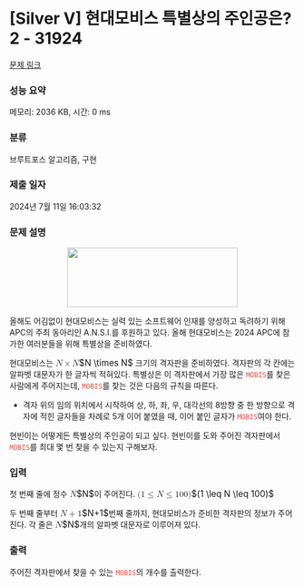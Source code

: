 # [Silver V] 현대모비스 특별상의 주인공은? 2 - 31924 

[문제 링크](https://www.acmicpc.net/problem/31924) 

### 성능 요약

메모리: 2036 KB, 시간: 0 ms

### 분류

브루트포스 알고리즘, 구현

### 제출 일자

2024년 7월 11일 16:03:32

### 문제 설명

<p style="text-align: center;"><img data-image="2bac06c4-3e43-4a4e-a817-0115df85cc78" src="https://upload.acmicpc.net/2bac06c4-3e43-4a4e-a817-0115df85cc78/-/preview/" style="width: 300px; height: 105px;"></p>

<p>올해도 어김없이 현대모비스는 실력 있는 소프트웨어 인재를 양성하고 독려하기 위해 APC의 주최 동아리인 A.N.S.I.를 후원하고 있다. 올해 현대모비스는 2024 APC에 참가한 여러분들을 위해 특별상을 준비하였다.</p>

<p>현대모비스는 <mjx-container class="MathJax" jax="CHTML" style="font-size: 109%; position: relative;"><mjx-math class="MJX-TEX" aria-hidden="true"><mjx-mi class="mjx-i"><mjx-c class="mjx-c1D441 TEX-I"></mjx-c></mjx-mi><mjx-mo class="mjx-n" space="3"><mjx-c class="mjx-cD7"></mjx-c></mjx-mo><mjx-mi class="mjx-i" space="3"><mjx-c class="mjx-c1D441 TEX-I"></mjx-c></mjx-mi></mjx-math><mjx-assistive-mml unselectable="on" display="inline"><math xmlns="http://www.w3.org/1998/Math/MathML"><mi>N</mi><mo>×</mo><mi>N</mi></math></mjx-assistive-mml><span aria-hidden="true" class="no-mathjax mjx-copytext">$N \times N$</span></mjx-container> 크기의 격자판을 준비하였다. 격자판의 각 칸에는 알파벳 대문자가 한 글자씩 적혀있다. 특별상은 이 격자판에서 가장 많은 <span style="color:#e74c3c;"><code>MOBIS</code></span>를 찾은 사람에게 주어지는데, <code><span style="color:#e74c3c;">MOBIS</span></code>를 찾는 것은 다음의 규칙을 따른다.</p>

<ul>
	<li>격자 위의 임의 위치에서 시작하여 상, 하, 좌, 우, 대각선의 8방향 중 한 방향으로 격자에 적힌 글자들을 차례로 5개 이어 붙였을 때, 이어 붙인 글자가 <span style="color:#e74c3c;"><code>MOBIS</code></span>여야 한다.</li>
</ul>

<p>현빈이는 어떻게든 특별상의 주인공이 되고 싶다. 현빈이를 도와 주어진 격자판에서 <span style="color:#e74c3c;"><code>MOBIS</code></span>를 최대 몇 번 찾을 수 있는지 구해보자.</p>

### 입력 

 <p>첫 번째 줄에 정수 <mjx-container class="MathJax" jax="CHTML" style="font-size: 109%; position: relative;"><mjx-math class="MJX-TEX" aria-hidden="true"><mjx-mi class="mjx-i"><mjx-c class="mjx-c1D441 TEX-I"></mjx-c></mjx-mi></mjx-math><mjx-assistive-mml unselectable="on" display="inline"><math xmlns="http://www.w3.org/1998/Math/MathML"><mi>N</mi></math></mjx-assistive-mml><span aria-hidden="true" class="no-mathjax mjx-copytext">$N$</span></mjx-container>이 주어진다. <mjx-container class="MathJax" jax="CHTML" style="font-size: 109%; position: relative;"><mjx-math class="MJX-TEX" aria-hidden="true"><mjx-mo class="mjx-n"><mjx-c class="mjx-c28"></mjx-c></mjx-mo><mjx-mn class="mjx-n"><mjx-c class="mjx-c31"></mjx-c></mjx-mn><mjx-mo class="mjx-n" space="4"><mjx-c class="mjx-c2264"></mjx-c></mjx-mo><mjx-mi class="mjx-i" space="4"><mjx-c class="mjx-c1D441 TEX-I"></mjx-c></mjx-mi><mjx-mo class="mjx-n" space="4"><mjx-c class="mjx-c2264"></mjx-c></mjx-mo><mjx-mn class="mjx-n" space="4"><mjx-c class="mjx-c31"></mjx-c><mjx-c class="mjx-c30"></mjx-c><mjx-c class="mjx-c30"></mjx-c></mjx-mn><mjx-mo class="mjx-n"><mjx-c class="mjx-c29"></mjx-c></mjx-mo></mjx-math><mjx-assistive-mml unselectable="on" display="inline"><math xmlns="http://www.w3.org/1998/Math/MathML"><mo stretchy="false">(</mo><mn>1</mn><mo>≤</mo><mi>N</mi><mo>≤</mo><mn>100</mn><mo stretchy="false">)</mo></math></mjx-assistive-mml><span aria-hidden="true" class="no-mathjax mjx-copytext">$(1 \leq N \leq 100)$</span> </mjx-container></p>

<p>두 번째 줄부터 <mjx-container class="MathJax" jax="CHTML" style="font-size: 109%; position: relative;"><mjx-math class="MJX-TEX" aria-hidden="true"><mjx-mi class="mjx-i"><mjx-c class="mjx-c1D441 TEX-I"></mjx-c></mjx-mi><mjx-mo class="mjx-n" space="3"><mjx-c class="mjx-c2B"></mjx-c></mjx-mo><mjx-mn class="mjx-n" space="3"><mjx-c class="mjx-c31"></mjx-c></mjx-mn></mjx-math><mjx-assistive-mml unselectable="on" display="inline"><math xmlns="http://www.w3.org/1998/Math/MathML"><mi>N</mi><mo>+</mo><mn>1</mn></math></mjx-assistive-mml><span aria-hidden="true" class="no-mathjax mjx-copytext">$N+1$</span></mjx-container>번째 줄까지, 현대모비스가 준비한 격자판의 정보가 주어진다. 각 줄은 <mjx-container class="MathJax" jax="CHTML" style="font-size: 109%; position: relative;"><mjx-math class="MJX-TEX" aria-hidden="true"><mjx-mi class="mjx-i"><mjx-c class="mjx-c1D441 TEX-I"></mjx-c></mjx-mi></mjx-math><mjx-assistive-mml unselectable="on" display="inline"><math xmlns="http://www.w3.org/1998/Math/MathML"><mi>N</mi></math></mjx-assistive-mml><span aria-hidden="true" class="no-mathjax mjx-copytext">$N$</span></mjx-container>개의 알파벳 대문자로 이루어져 있다.</p>

### 출력 

 <p>주어진 격자판에서 찾을 수 있는 <span style="color:#e74c3c;"><code>MOBIS</code></span>의 개수를 출력한다.</p>

